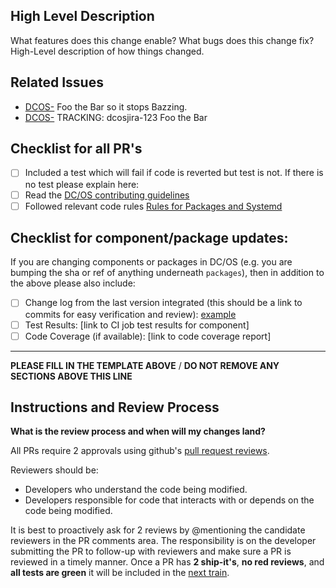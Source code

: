 ## High Level Description

What features does this change enable? What bugs does this change fix? High-Level description of how things changed.

## Related Issues

  - [DCOS-<number>](https://dcosjira.atlassian.net/browse/DCOS-<number>) Foo the Bar so it stops Bazzing.
  - [DCOS-<number>](https://mesosphere.atlassian.net/browse/DCOS-<number) TRACKING: dcosjira-123 Foo the Bar

## Checklist for all PR's

  - [ ] Included a test which will fail if code is reverted but test is not. If there is no test please explain here:
  - [ ] Read the [DC/OS contributing guidelines](https://github.com/dcos/dcos/blob/master/contributing.md)
  - [ ] Followed relevant code rules [Rules for Packages and Systemd](https://github.com/dcos/dcos/tree/master/docs)

## Checklist for component/package updates:

If you are changing components or packages in DC/OS (e.g. you are bumping the sha or ref of anything underneath `packages`), then in addition to the above please also include:

  - [ ] Change log from the last version integrated (this should be a link to commits for easy verification and review): [example](https://github.com/dcos/dcos-mesos-modules/compare/f6fa27d7c40f4207ba3bb2274e2cfe79b62a395a...6660b90fbbf69a15ef46d0184e36755881d6a5ae)
  - [ ] Test Results: [link to CI job test results for component]
  - [ ] Code Coverage (if available): [link to code coverage report]
___
**PLEASE FILL IN THE TEMPLATE ABOVE** / **DO NOT REMOVE ANY SECTIONS ABOVE THIS LINE**

## Instructions and Review Process

**What is the review process and when will my changes land?**

All PRs require 2 approvals using github's [pull request reviews](https://help.github.com/articles/about-pull-request-reviews/).

Reviewers should be:
* Developers who understand the code being modified.
* Developers responsible for code that interacts with or depends on the code being modified.

It is best to proactively ask for 2 reviews by @mentioning the candidate reviewers in the PR comments area. The responsibility is on the developer submitting the PR to follow-up with reviewers and make sure a PR is reviewed in a timely manner. Once a PR has **2 ship-it's**, **no red reviews**, and **all tests are green** it will be included in the [next train](https://github.com/dcos/dcos/blob/master/contributing.md).
